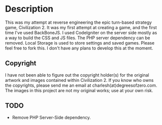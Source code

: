 # Description

This was my attempt at reverse engineering the epic turn-based strategy game, Civilization 2. It was my first attempt at creating a game, and the first time I've used BackBoneJS. I used CodeIgniter on the server side mostly as a way to build the CSS and JS files. The PHP server dependency can be removed. Local Storage is used to store settings and saved games. Please feel free to fork this. I don't have any plans to develop this at the moment.


## Copyright

I have not been able to figure out the copyright holder(s) for the original artwork and images contained within Civilization 2. If you know who owns the copyrights, please send me an email at charlesh(at)degreesofzero.com. The images in this project are not my original works; use at your own risk.


## TODO
* Remove PHP Server-Side dependency.